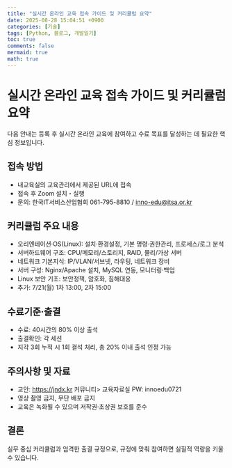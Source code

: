 ```yaml
---
title: "실시간 온라인 교육 접속 가이드 및 커리큘럼 요약"
date: 2025-08-28 15:04:51 +0900
categories: [기술]
tags: [Python, 블로그, 개발일기]
toc: true
comments: false
mermaid: true
math: true
---
```


# 실시간 온라인 교육 접속 가이드 및 커리큘럼 요약

다음 안내는 등록 후 실시간 온라인 교육에 참여하고 수료 목표를 달성하는 데 필요한 핵심 정보입니다.

## 접속 방법
- 내교육실의 교육관리에서 제공된 URL에 접속
- 접속 후 Zoom 설치・실행
- 문의: 한국IT서비스산업협회 061-795-8810 / inno-edu@itsa.or.kr

## 커리큘럼 주요 내용
- 오리엔테이션·OS(Linux): 설치·환경설정, 기본 명령·권한관리, 프로세스/로그 분석
- 서버하드웨어 구조: CPU/메모리/스토리지, RAID, 물리/가상 서버
- 네트워크 기본지식: IP/VLAN/서브넷, 라우팅, 네트워크 장비
- 서버 구성: Nginx/Apache 설치, MySQL 연동, 모니터링·백업
- Linux 보안 기초: 보안정책, 암호화, 침해대응
- 추가: 7/21(월) 1차 13:00, 2차 15:00

## 수료기준·출결
- 수료: 40시간의 80% 이상 출석
- 출결확인: 각 세션
- 지각 3회 누적 시 1회 결석 처리, 총 20% 이내 출석 인정 가능

## 주의사항 및 자료
- 교안: https://jndx.kr 커뮤니티> 교육자료실 PW: innoedu0721
- 영상 촬영 금지, 무단 배포 금지
- 교육은 녹화될 수 있으며 저작권·초상권 보호를 준수

## 결론
실무 중심 커리큘럼과 엄격한 출결 규정으로, 규정에 맞춰 참여하면 실질적 역량을 키울 수 있습니다.